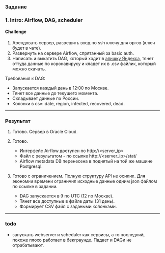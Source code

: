### Задание
### 1. Intro: Airflow, DAG, scheduler

#### Challenge

1. Арендовать сервер, разрешить вход по ssh ключу для оргов (ключ будет в чате).
1. Развернуть на сервере Airflow, спрятанный за basic auth.
1. Написать и выкатить DAG, который ходит в
  [апишку Яндекса](https://yastat.net/s3/milab/2020/covid19-stat/data/data_struct_10.json?v=timestamp),
  тянет оттуда данные по коронавирусу и кладет их в .csv файлик, который можно скачать.

Требования к DAG:

- Запускается каждый день в 12:00 по Москве.
- Тянет все данные до текущего момента.
- Складывает данные по России.
- Колонки в csv: date, region, infected, recovered, dead.
----

### Результат
1. Готово. Сервер в Oracle Cloud.
1. Готово.
    - Интерфейс Airflow доступен по http://<server_ip>
    - Файл с результатом - по ссылке http://<server_ip>/stat/
    - Airflow metadata DB перенесена в поднятый на той же машине Postgresql.

1. Готово с ограничением. Полную структуру API не осилил. Для экономии времени ограничил исходные данные одним json
файлом по ссылке в задании.
    - DAG запускается в 9 по UTC (12 по Москве).
    - Тянет все доступные в файле даты (31 день).
    - Формирует CSV файл с задаными колонками.
---
### todo
- запускать webserver и scheduler как сервисы, а то последний, похоже плохо работает в бекграунде.
Падает и DAGи не отрабатывают.